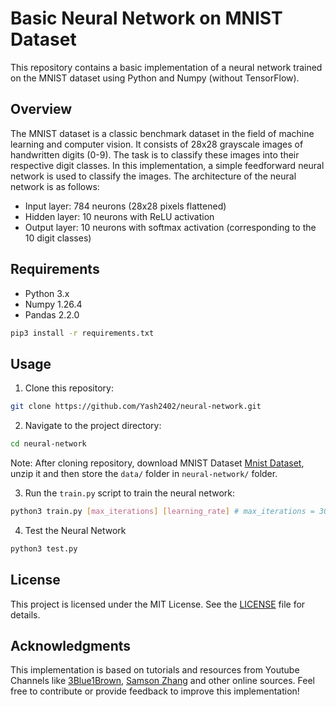 # Basic Neural Network on MNIST Dataset

This repository contains a basic implementation of a neural network trained on the MNIST dataset using Python and Numpy (without TensorFlow).

## Overview

The MNIST dataset is a classic benchmark dataset in the field of machine learning and computer vision. It consists of 28x28 grayscale images of handwritten digits (0-9). The task is to classify these images into their respective digit classes.
In this implementation, a simple feedforward neural network is used to classify the images. The architecture of the neural network is as follows:

- Input layer: 784 neurons (28x28 pixels flattened)
- Hidden layer: 10 neurons with ReLU activation
- Output layer: 10 neurons with softmax activation (corresponding to the 10 digit classes)

## Requirements

- Python 3.x
- Numpy 1.26.4
- Pandas 2.2.0

```bash
pip3 install -r requirements.txt
```

## Usage

1. Clone this repository:

```bash
git clone https://github.com/Yash2402/neural-network.git
```

2. Navigate to the project directory:

```bash
cd neural-network
```

Note: After cloning repository, download MNIST Dataset [Mnist Dataset](https://drive.google.com/drive/folders/1pYPgCPVr3MCSMz_lUHxfwzbWViPNnaON?usp=share_link), unzip it and then store the `data/` folder in `neural-network/` folder.

3. Run the `train.py` script to train the neural network:

```bash
python3 train.py [max_iterations] [learning_rate] # max_iterations = 3000 and learning_rate = 0.5 works great for me 
```

4. Test the Neural Network

```bash
python3 test.py
```

## License

This project is licensed under the MIT License. See the [LICENSE](https://github.com/Yash2402/neural-network/blob/main/LICENSE) file for details.

## Acknowledgments

This implementation is based on tutorials and resources from Youtube Channels like [3Blue1Brown](https://www.youtube.com/c/3blue1brown), [Samson Zhang](https://www.youtu:be.com/@SamsonZhangTheSalmon) and other online sources.
Feel free to contribute or provide feedback to improve this implementation!
